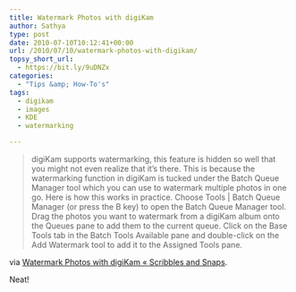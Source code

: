 ```yaml
---
title: Watermark Photos with digiKam
author: Sathya
type: post
date: 2010-07-10T10:12:41+00:00
url: /2010/07/10/watermark-photos-with-digikam/
topsy_short_url:
  - https://bit.ly/9uDNZx
categories:
  - "Tips &amp; How-To's"
tags:
  - digikam
  - images
  - KDE
  - watermarking

---
```

> digiKam supports watermarking, this feature is hidden so well that you might not even realize that it’s there. This is because the watermarking function in digiKam is tucked under the Batch Queue Manager tool which you can use to watermark multiple photos in one go. Here is how this works in practice. Choose Tools | Batch Queue Manager (or press the B key) to open the Batch Queue Manager tool. Drag the photos you want to watermark from a digiKam album onto the Queues pane to add them to the current queue. Click on the Base Tools tab in the Batch Tools Available pane and double-click on the Add Watermark tool to add it to the Assigned Tools pane.

via [Watermark Photos with digiKam « Scribbles and Snaps][1].

Neat!

 [1]: https://scribblesandsnaps.wordpress.com/2010/07/06/watermark-photos-with-digikam/